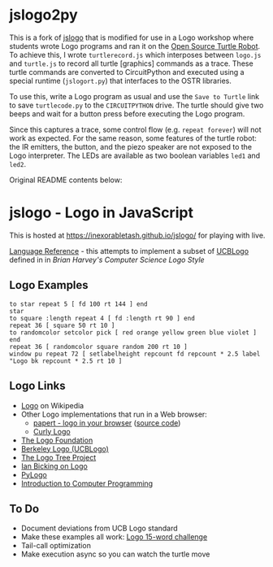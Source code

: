 # jslogo2py

This is a fork of [jslogo](https://github.com/inexorabletash/jslogo/) that is modified for use in a Logo workshop where students wrote Logo programs and ran it on the [Open Source Turtle Robot](https://github.com/aspro648/OSTR/). To achieve this, I wrote `turtlerecord.js` which interposes between `logo.js` and `turtle.js` to record all turtle [graphics] commands as a trace. These turtle commands are converted to CircuitPython and executed using a special runtime (`jslogort.py`) that interfaces to the OSTR libraries.

To use this, write a Logo program as usual and use the `Save to
Turtle` link to save `turtlecode.py` to the `CIRCUITPYTHON` drive. The
turtle should give two beeps and wait for a button press before
executing the Logo program.

Since this captures a trace, some control flow (e.g. `repeat forever`)
will not work as expected. For the same reason, some features of the
turtle robot: the IR emitters, the button, and the piezo speaker are
not exposed to the Logo interpreter. The LEDs are available as two
boolean variables `led1` and `led2`.

Original README contents below:

jslogo - Logo in JavaScript
===========================

This is hosted at https://inexorabletash.github.io/jslogo/ for playing with live.

[Language Reference](https://htmlpreview.github.com/?https://github.com/inexorabletash/jslogo/blob/master/language.html) -
this attempts to implement a subset of [UCBLogo](https://www.cs.berkeley.edu/~bh/v2ch14/manual.html)
defined in in *Brian Harvey's Computer Science Logo Style*

Logo Examples
-------------
    to star repeat 5 [ fd 100 rt 144 ] end
    star
    to square :length repeat 4 [ fd :length rt 90 ] end
    repeat 36 [ square 50 rt 10 ]
    to randomcolor setcolor pick [ red orange yellow green blue violet ] end
    repeat 36 [ randomcolor square random 200 rt 10 ]
    window pu repeat 72 [ setlabelheight repcount fd repcount * 2.5 label "Logo bk repcount * 2.5 rt 10 ]

Logo Links
----------
* [Logo](https://en.wikipedia.org/wiki/Logo_%28programming_language%29) on Wikipedia
* Other Logo implementations that run in a Web browser:
  * [papert - logo in your browser](http://logo.twentygototen.org/) ([source code](https://code.google.com/p/papert/))
  * [Curly Logo](https://github.com/drj11/curlylogo)
* [The Logo Foundation](http://el.media.mit.edu/logo-foundation/)
* [Berkeley Logo (UCBLogo)](https://www.cs.berkeley.edu/~bh/logo.html)
* [The Logo Tree Project](http://elica.net/download/papers/LogoTreeProject.pdf)
* [Ian Bicking on Logo](http://blog.ianbicking.org/2007/10/19/logo/)
* [PyLogo](http://pylogo.sourceforge.net/)
* [Introduction to Computer Programming](http://www.bfoit.org/itp/itp.html)

To Do
-----
* Document deviations from UCB Logo standard
* Make these examples all work: [Logo 15-word challenge](http://www.mathcats.com/gallery/15wordcontest.html)
* Tail-call optimization
* Make execution async so you can watch the turtle move
